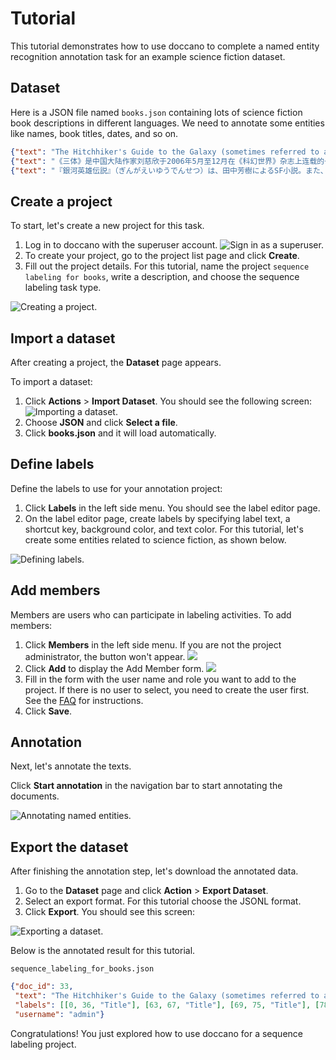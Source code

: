 # Tutorial

This tutorial demonstrates how to use doccano to complete a named entity recognition annotation task for an example science fiction dataset.

## Dataset

Here is a JSON file named `books.json` containing lots of science fiction book descriptions in different languages. We need to annotate some entities like names, book titles, dates, and so on.

```json
{"text": "The Hitchhiker's Guide to the Galaxy (sometimes referred to as HG2G, HHGTTGor H2G2) is a comedy science fiction series created by Douglas Adams. Originally a radio comedy broadcast on BBC Radio 4 in 1978, it was later adapted to other formats, including stage shows, novels, comic books, a 1981 TV series, a 1984 video game, and 2005 feature film."}
{"text": "《三体》是中国大陆作家刘慈欣于2006年5月至12月在《科幻世界》杂志上连载的一部长篇科幻小说，出版后成为中国大陆最畅销的科幻长篇小说之一。2008年，该书的单行本由重庆出版社出版。本书是三体系列（系列原名为：地球往事三部曲）的第一部，该系列的第二部《三体II：黑暗森林》已经于2008年5月出版。2010年11月，第三部《三体III：死神永生》出版发行。 2011年，“地球往事三部曲”在台湾陆续出版。小说的英文版获得美国科幻奇幻作家协会2014年度“星云奖”提名，并荣获2015年雨果奖最佳小说奖。"}
{"text": "『銀河英雄伝説』（ぎんがえいゆうでんせつ）は、田中芳樹によるSF小説。また、これを原作とするアニメ、漫画、コンピュータゲーム、朗読、オーディオブック等の関連作品。略称は『銀英伝』（ぎんえいでん）。原作は累計発行部数が1500万部を超えるベストセラー小説である。1982年から2009年6月までに複数の版で刊行され、発行部数を伸ばし続けている。"}
```

## Create a project

To start, let's create a new project for this task.

1. Log in to doccano with the superuser account.
      ![Sign in as a superuser.](./images/tutorial/signin.png)
2. To create your project, go to the project list page and click **Create**.
3. Fill out the project details. For this tutorial, name the project `sequence labeling for books`, write a description, and choose the sequence labeling task type.

![Creating a project.](./images/tutorial/create_project.png)

## Import a dataset

After creating a project, the **Dataset** page appears. 

To import a dataset:

1. Click **Actions** > **Import Dataset**. You should see the following screen:
      ![Importing a dataset.](./images/tutorial/import_dataset.png)
2. Choose **JSON** and click **Select a file**.
3. Click **books.json** and it will load automatically.

## Define labels

Define the labels to use for your annotation project:

1. Click **Labels** in the left side menu. You should see the label editor page. 
2. On the label editor page, create labels by specifying label text, a shortcut key, background color, and text color. For this tutorial, let's create some entities related to science fiction, as shown below.

![Defining labels.](./images/tutorial/define_labels.png)

## Add members

Members are users who can participate in labeling activities. To add members:

1. Click **Members** in the left side menu. If you are not the project administrator, the button won't appear.
      ![](images/faq/add_annotator/select_members.png)
2. Click **Add** to display the Add Member form. 
      ![](images/faq/add_annotator/select_user.png)
3. Fill in the form with the user name and role you want to add to the project. If there is no user to select, you need to create the user first. See the [FAQ](./faq.md) for instructions.
4. Click **Save**.

## Annotation

Next, let's annotate the texts. 

Click **Start annotation** in the navigation bar to start annotating the documents.

![Annotating named entities.](./images/tutorial/annotation.png)

## Export the dataset

After finishing the annotation step, let's download the annotated data. 

1. Go to the **Dataset** page and click **Action** > **Export Dataset**.
2. Select an export format. For this tutorial choose the JSONL format.
3. Click **Export**. You should see this screen:

![Exporting a dataset.](./images/tutorial/export_dataset.png)

 Below is the annotated result for this tutorial.

`sequence_labeling_for_books.json`

```json
{"doc_id": 33, 
 "text": "The Hitchhiker's Guide to the Galaxy (sometimes referred to as HG2G, HHGTTGor H2G2) is a comedy science fiction series created by Douglas Adams. Originally a radio comedy broadcast on BBC Radio 4 in 1978, it was later adapted to other formats, including stage shows, novels, comic books, a 1981 TV series, a 1984 video game, and 2005 feature film.", 
 "labels": [[0, 36, "Title"], [63, 67, "Title"], [69, 75, "Title"], [78, 82, "Title"], [89, 111, "Genre"], [130, 143, "Person"], [158, 180, "Genre"], [184, 193, "Other"], [199, 203, "Date"], [254, 265, "Genre"], [267, 273, "Genre"], [275, 286, "Genre"], [290, 294, "Date"], [295, 304, "Genre"], [308, 312, "Date"], [313, 323, "Genre"], [329, 333, "Date"], [334, 346, "Genre"]], 
 "username": "admin"}
```

Congratulations! You just explored how to use doccano for a sequence labeling project.
